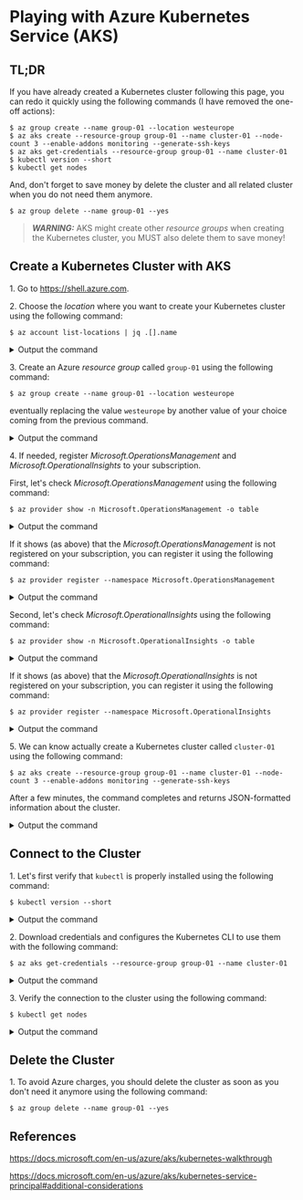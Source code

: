 # Playing with Azure Kubernetes Service (AKS)

## TL;DR

If you have already created a Kubernetes cluster following this page, you can redo it quickly using the following commands (I have removed the one-off actions):

```
$ az group create --name group-01 --location westeurope
$ az aks create --resource-group group-01 --name cluster-01 --node-count 3 --enable-addons monitoring --generate-ssh-keys
$ az aks get-credentials --resource-group group-01 --name cluster-01
$ kubectl version --short
$ kubectl get nodes
```

And, don't forget to save money by delete the cluster and all related cluster when you do not need them anymore.
```
$ az group delete --name group-01 --yes
```

> **_WARNING:_** AKS might create other _resource groups_ when creating the Kubernetes cluster, you MUST also delete them to save money!

## Create a Kubernetes Cluster with AKS

1\. Go to <https://shell.azure.com>.

2\. Choose the _location_ where you want to create your Kubernetes cluster using the following command:

```
$ az account list-locations | jq .[].name
```
<details><summary>Output the command</summary>

```
"eastus"
"eastus2"
"southcentralus"
"westus2"
"australiaeast"
...
"francecentral"
...
```
</details>

3\. Create an Azure _resource group_ called `group-01` using the following command:

```
$ az group create --name group-01 --location westeurope
```
eventually replacing the value `westeurope` by another value of your choice coming from the previous command.
<details><summary>Output the command</summary>

```json
{
  "id": "/subscriptions/99999999-9999-9999-9999-999999999999/resourceGroups/group-01",
  "location": "westeurope",
  "managedBy": null,
  "name": "group-01",
  "properties": {
    "provisioningState": "Succeeded"
  },
  "tags": null,
  "type": "Microsoft.Resources/resourceGroups"
}
```
</details>

4\. If needed, register _Microsoft.OperationsManagement_ and _Microsoft.OperationalInsights_ to your subscription.

First, let's check _Microsoft.OperationsManagement_ using the following command:

```
$ az provider show -n Microsoft.OperationsManagement -o table
```
<details><summary>Output the command</summary>

```
Namespace                       RegistrationPolicy    RegistrationState
------------------------------  --------------------  -------------------
Microsoft.OperationsManagement  RegistrationRequired  NotRegistered
```
</details>

If it shows (as above) that the _Microsoft.OperationsManagement_ is not registered on your subscription, you can register it using the following command:

```
$ az provider register --namespace Microsoft.OperationsManagement
```
<details><summary>Output the command</summary>

```
Registering is still on-going. You can monitor using 'az provider show -n Microsoft.OperationsManagement'
```
</details>

Second, let's check _Microsoft.OperationalInsights_ using the following command:

```
$ az provider show -n Microsoft.OperationalInsights -o table
```
<details><summary>Output the command</summary>

```
Namespace                      RegistrationPolicy    RegistrationState
-----------------------------  --------------------  -------------------
Microsoft.OperationalInsights  RegistrationRequired  NotRegistered
```
</details>

If it shows (as above) that the _Microsoft.OperationalInsights_ is not registered on your subscription, you can register it using the following command:

```
$ az provider register --namespace Microsoft.OperationalInsights
```
<details><summary>Output the command</summary>

```
Registering is still on-going. You can monitor using 'az provider show -n Microsoft.OperationalInsights'
```
</details>

5\. We can know actually create a Kubernetes cluster called `cluster-01` using the following command:

```
$ az aks create --resource-group group-01 --name cluster-01 --node-count 3 --enable-addons monitoring --generate-ssh-keys
```

After a few minutes, the command completes and returns JSON-formatted information about the cluster.

<details><summary>Output the command</summary>

```json
{
  "aadProfile": null,
  "addonProfiles": {
    "KubeDashboard": {
      "config": null,
      "enabled": true,
      "identity": null
    },
    "omsagent": {
      "config": {
        "logAnalyticsWorkspaceResourceID": "/subscriptions/99999999-9999-9999-9999-999999999999/resourcegroups/defaultresourcegroup-par/providers/microsoft.operationalinsights/workspaces/defaultworkspace-99999999-9999-9999-9999-999999999999-par"
      },
      "enabled": true,
      "identity": null
    }
  },
  "agentPoolProfiles": [
    {
      "availabilityZones": null,
      "count": 3,
      "enableAutoScaling": null,
      "enableNodePublicIp": false,
      "maxCount": null,
      "maxPods": 110,
      "minCount": null,
      "mode": "System",
      "name": "nodepool1",
      "nodeLabels": {},
      "nodeTaints": null,
      "orchestratorVersion": "1.16.10",
      "osDiskSizeGb": 128,
      "osType": "Linux",
      "provisioningState": "Succeeded",
      "scaleSetEvictionPolicy": null,
      "scaleSetPriority": null,
      "spotMaxPrice": null,
      "tags": null,
      "type": "VirtualMachineScaleSets",
      "vmSize": "Standard_DS2_v2",
      "vnetSubnetId": null
    }
  ],
  "apiServerAccessProfile": null,
  "autoScalerProfile": null,
  "diskEncryptionSetId": null,
  "dnsPrefix": "cluster-01-group-01-999999",
  "enablePodSecurityPolicy": null,
  "enableRbac": true,
  "fqdn": "cluster-01-group-01-999999-99999999.hcp.francecentral.azmk8s.io",
  "id": "/subscriptions/99999999-9999-9999-9999-999999999999/resourcegroups/group-01/providers/Microsoft.ContainerService/managedClusters/cluster-01",
  "identity": null,
  "identityProfile": null,
  "kubernetesVersion": "1.16.10",
  "linuxProfile": {
    "adminUsername": "azureuser",
    "ssh": {
      "publicKeys": [
        {
          "keyData": "ssh-rsa AAAAB3NzaC1yc2EAAAADAQABAAABAQDSkT3A1j89RT/540ghIMHXIVwNlAEM3WtmqVG7YN/wYwtsJ8iCszg4/lXQsfLFxYmEVe8L9atgtMGCi5QdYPl4X/c+5YxFfm88Yjfx+2xEgUdOr864eaI22yaNMQ0AlyilmK+PcSyxKP4dzkf6B5Nsw8lhfB5n9F5md6GHLLjOGuBbHYlesKJKnt2cMzzS90BdRk73qW6wJ+MCUWo+cyBFZVGOzrjJGEcHewOCbVs+IJWBFSi6w1enbKGc+RY9KrnzeDKWWqzYnNofiHGVFAuMxrmZOasqlTIKiC2UK3RmLxZicWiQmPnpnjJRo7pL0oYM9r/sIWzD6i2S9szDy6aZ"
        }
      ]
    }
  },
  "location": "francecentral",
  "maxAgentPools": 10,
  "name": "cluster-01",
  "networkProfile": {
    "dnsServiceIp": "10.0.0.10",
    "dockerBridgeCidr": "172.17.0.1/16",
    "loadBalancerProfile": {
      "allocatedOutboundPorts": null,
      "effectiveOutboundIps": [
        {
          "id": "/subscriptions/99999999-9999-9999-9999-999999999999/resourceGroups/MC_group-01_cluster-01_francecentral/providers/Microsoft.Network/publicIPAddresses/99999999-9999-9999-9999-999999999999",
          "resourceGroup": "MC_group-01_cluster-01_francecentral"
        }
      ],
      "idleTimeoutInMinutes": null,
      "managedOutboundIps": {
        "count": 1
      },
      "outboundIpPrefixes": null,
      "outboundIps": null
    },
    "loadBalancerSku": "Standard",
    "networkMode": null,
    "networkPlugin": "kubenet",
    "networkPolicy": null,
    "outboundType": "loadBalancer",
    "podCidr": "10.244.0.0/16",
    "serviceCidr": "10.0.0.0/16"
  },
  "nodeResourceGroup": "MC_group-01_cluster-01_francecentral",
  "privateFqdn": null,
  "provisioningState": "Succeeded",
  "resourceGroup": "group-01",
  "servicePrincipalProfile": {
    "clientId": "99999999-9999-9999-9999-999999999999",
    "secret": null
  },
  "sku": {
    "name": "Basic",
    "tier": "Free"
  },
  "tags": null,
  "type": "Microsoft.ContainerService/ManagedClusters",
  "windowsProfile": null
}
```
</details>

## Connect to the Cluster

1\. Let's first verify that `kubectl` is properly installed using the following command:

```
$ kubectl version --short
```
<details><summary>Output the command</summary>

```
Client Version: v1.16.0
error: You must be logged in to the server (the server has asked for the client to provide credentials)
```
</details>

2\. Download credentials and configures the Kubernetes CLI to use them with the following command:
```
$ az aks get-credentials --resource-group group-01 --name cluster-01
```
<details><summary>Output the command</summary>

```
Merged "cluster-01" as current context in /home/patrice/.kube/config
```
</details>

3\. Verify the connection to the cluster using the following command:
```
$ kubectl get nodes
```
<details><summary>Output the command</summary>

```
NAME                                STATUS   ROLES   AGE   VERSION
aks-nodepool1-14300836-vmss000000   Ready    agent   22m   v1.16.10
aks-nodepool1-14300836-vmss000001   Ready    agent   21m   v1.16.10
aks-nodepool1-14300836-vmss000002   Ready    agent   22m   v1.16.10
```
</details>

## Delete the Cluster

1\. To avoid Azure charges, you should delete the cluster as soon as you don't need it anymore using the following command:
```
$ az group delete --name group-01 --yes
```

## References

<https://docs.microsoft.com/en-us/azure/aks/kubernetes-walkthrough>

<https://docs.microsoft.com/en-us/azure/aks/kubernetes-service-principal#additional-considerations>

